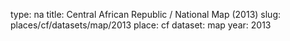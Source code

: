 type: na
title: Central African Republic / National Map (2013)
slug: places/cf/datasets/map/2013
place: cf
dataset: map
year: 2013
